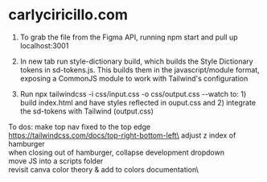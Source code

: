 # carlyciricillo.com

1) To grab the file from the Figma API, running npm start and pull up localhost:3001

2) In new tab run style-dictionary build, which builds the Style Dictionary tokens in sd-tokens.js. This builds them in the javascript/module format, exposing a CommonJS module to work with Tailwind's configuration

3) Run npx tailwindcss -i css/input.css -o css/output.css --watch to: 1) build index.html and have styles reflected in ouput.css and 2) integrate the sd-tokens with Tailwind (output.css)

To dos:
make top nav fixed to the top edge https://tailwindcss.com/docs/top-right-bottom-left\
adjust z index of hamburger\
when closing out of hamburger, collapse development dropdown\
move JS into a scripts folder\
revisit canva color theory & add to colors documentation\